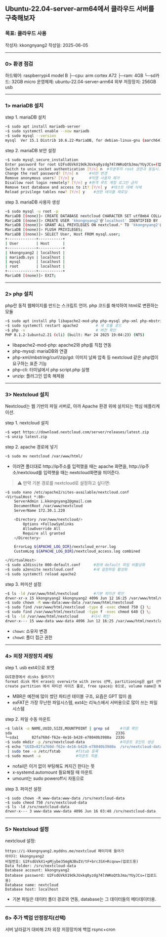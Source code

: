 ## Ubuntu-22.04-server-arm64에서 클라우드 서버를 구축해보자

### 목표: 클라우드 사용
작성자: kkongnyang2 작성일: 2025-06-05

---
### 0> 환경 점검

하드웨어: raspberrypi4 model B
├─cpu: arm cortex A72
├─ram: 4GB
└─sd카드: 32GB micro
운영체제: ubuntu-22.04-server-arm64
외부 저장장치: 256GB usb

---
### 1> mariaDB 설치

step 1. mariaDB 설치
```bash
~$ sudo apt install mariadb-server
~$ sudo systemctl enable --now mariadb
~$ sudo mysql --version
mysql  Ver 15.1 Distrib 10.6.22-MariaDB, for debian-linux-gnu (aarch64) using  EditLine wrapper
```
step 2. mariaDB 보안 설정
```bash
~$ sudo mysql_secure_installation
Enter password for root U2FsdGVkX19dkJUxkq0yzdg74lVWKoQtbJma/YUyJCs=(업로드용)                  #비번 설정
Switch to unix_socket authentication [Y/n] n  #우분투의 root 권한과 동일시. n하면 디폴트는 비밀번호
Change the root password? [Y/n] n     #비번 변경
Remove anonymous users? [Y/n] y       #익명 사용자 제거
Disallow root login remotely? [Y/n] y #원격 루트 계정 로그인 금지
Remove test database and access to it? [Y/n] y  #테스트 데베 삭제
Reload privilege tables now? [Y/n] y    #권한 테이블 재로딩
```

step 3. mariaDB 사용자 생성
```bash
~$ sudo mysql -u root -p
MariaDB [(none)]> CREATE DATABASE nextcloud CHARACTER SET utf8mb4 COLLATE utf8mb4_general_ci;
MariaDB [(none)]> CREATE USER 'kkongnyang2'@'localhost' IDENTIFIED BY 'U2FsdGVkX19dkJUxkq0yzdg74lVWKoQtbJma/YUyJCs=(업로드용)';
MariaDB [(none)]> GRANT ALL PRIVILEGES ON nextcloud.* TO 'kkongnyang2'@'localhost';
MariaDB [(none)]> FLUSH PRIVILEGES;
MariaDB [(none)]> SELECT User, Host FROM mysql.user;
+-------------+-----------+
| User        | Host      |
+-------------+-----------+
| kkongnyang2 | localhost |
| mariadb.sys | localhost |
| mysql       | localhost |
| root        | localhost |
+-------------+-----------+
MariaDB [(none)]> EXIT;
```

---
### 2> php 설치
php란 동적 웹페이지를 만드는 스크립트 언어. php 코드를 해석하여 html로 변환하는 모듈

```bash
~$ sudo apt install php libapache2-mod-php php-mysql php-xml php-mbstring php-curl php-zip php-gd php-intl php-bcmath php-imagick php-cli unzip
~$ sudo systemctl restart apache2        # 새 모듈 로드
~$ php -v                                # 버전 확인
PHP 8.1.2-1ubuntu2.21 (cli) (built: Mar 24 2025 19:04:23) (NTS)
```
* libapache2-mod-php: apache2와 php를 직접 연동
* php-mysql: mariaDB와 연결
* php-xml/mbstring/curl/zip/gd: 이미지 날짜 압축 등 nextcloud 같은 php앱이 요구하는 표준 기능
* php-cli: 터미널에서 php script.php 실행
* unzip: 플러그인 압축 해제용

---
### 3> Nextcloud 설치
Nextcloud는 웹 기반의 파일 서버로, 아까 Apache 환경 위에 설치되는 핵심 애플리케이션.

step 1. nextcloud 설치
```bash
~$ wget https://download.nextcloud.com/server/releases/latest.zip
~$ unzip latest.zip
```
step 2. apache 경로에 넣기
```bash
~$ sudo mv nextcloud /var/www/html/
```
* 이러면 폴더대로 http://ip주소를 입력했을 때는 apache 화면을, http://ip주소/nextcloud를 입력햇을 때는 nextcloud화면을 띄어준다.

> ⚠️ 만약 기본 경로를 nextcloud로 설정하고 싶다면:
```bash
~$ sudo nano /etc/apache2/sites-available/nextcloud.conf
<VirtualHost *:80>
    ServerAdmin i.kkongnyang2@gmail.com
    DocumentRoot /var/www/nextcloud
    ServerName 172.30.1.220

    <Directory /var/www/nextcloud/>
        Options +FollowSymlinks
        AllowOverride All
        Require all granted
    </Directory>

    ErrorLog ${APACHE_LOG_DIR}/nextcloud_error.log
    CustomLog ${APACHE_LOG_DIR}/nextcloud_access.log combined

</VirtualHost>
~$ sudo a2dissite 000-default.conf      #원래 default 파일 비활성화
~$ sudo a2ensite nextcloud.conf         #새 설정파일 활성화
~$ sudo systemctl reload apache2
```

step 3. 퍼미션 설정
```bash
~$ ls -ld /var/www/html/nextcloud       #기본 퍼미션 확인 
drwxr-xr-x 15 kkongnyang2 kkongnyang2 4096 Jun 12 16:25 /var/www/html/nextcloud
~$ sudo chown -R www-data:www-data /var/www/html/nextcloud
~$ sudo find /var/www/html/nextcloud -type d -exec chmod 750 {} \;
~$ sudo find /var/www/html/nextcloud -type f -exec chmod 640 {} \;
~$ ls -ld /var/www/html/nextcloud      #다시 확인
drwxr-x--- 15 www-data www-data 4096 Jun 12 16:25 /var/www/html/nextcloud
```
* `chown`: 소유자 변경
* `chowd`: 폴더 접근 권한

---
### 4> 외장 저장장치 세팅

step 1. usb ext4으로 포맷
```bash
GUI환경에서 disks 들어가기
format disk 에서 erase는 overwirte with zeros 선택, partitioning은 gpt 선택하여 포맷
create partition 에서 파티션 사이즈 풀로, free space는 0으로, volume name은 NC_DATA로, ext4로 생성
```
* MBR은 예전에 많이 썼던 파티션 테이블 구조, 요즘은 GPT 많이 씀
* exFAT은 가장 무난한 파일시스템, ext4는 리눅스에서 서버용으로 많이 쓰는 파일시스템

step 2. 파일 수동 마운트
```bash
~$ lsblk -o NAME,UUID,SIZE,MOUNTPOINT | grep sd     #이름 확인
sda                                               233G 
└─sda1      82fa760d-f62e-4e16-b428-e78040b3980a  233G
~$ sudo mkdir -p /srv/nextcloud-data                #마운트 포인트 생성
~$ echo "UUID=82fa760d-f62e-4e16-b428-e78040b3980a  /srv/nextcloud-data  ext4  defaults,noatime,nofail,x-systemd.automount  0  2" \
 | sudo tee -a /etc/fstab       #fstab 등록
~$ sudo mount -a                #마운트 적용
```
* nofail은 이거 없이 부팅해도 켜지긴 한다는 뜻
* x-systemd.automount 필요해질 때 마운트
* umount는 sudo poweroff시 자동으로

step 3. 퍼미션 설정
```
~$ sudo chown -R www-data:www-data /srv/nextcloud-data
~$ sudo chmod 750 /srv/nextcloud-data
~$ ls -ld /srv/nextcloud-data
drwxr-x--- 3 www-data www-data 4096 Jun 16 03:48 /srv/nextcloud-data
```

---
### 5> Nextcloud 설정

nextcloud 설정:
```
https://i-kkongnyang2.myddns.me/nextcloud 페이지에 들어가
아이디: kkongnyang2
비밀번호: U2FsdGVkX1+pMjybe35mgNJBuIV/tF+brc3SX+Rcqvw=(업로드용)
Data folder: /srv/nextcloud-data
Database account: kkongnyang2
Database password: U2FsdGVkX19dkJUxkq0yzdg74lVWKoQtbJma/YUyJCs=(업로드용)
Database name: nextcloud
Database host: localhost
```
* 기본 파일은 데이터 폴더 경로와 연동, database는 그 데이터들의 메타데이터용.

---
### 6> 추가 백업 안정장치(선택)

서버 날라갈거 대비해 2차 외장 저장장치에 백업 rsync+cron